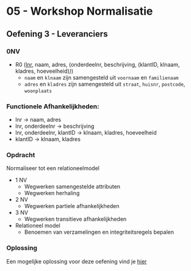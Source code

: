# 05 - Workshop Normalisatie

## Oefening 3 - Leveranciers

### 0NV
- R0 (<ins>lnr</ins>, naam, adres, (onderdeelnr, beschrijving, (klantID, klnaam, kladres, hoeveelheid)*)*)
    - `naam` en `klnaam` zijn samengesteld uit `voornaam` en `familienaam`
    - `adres` en `kladres` zijn samengesteld uit `straat`, `huisnr`, `postcode`, `woonplaats`

### Functionele Afhankelijkheden:​

- lnr → naam, adres
- lnr, onderdeelnr → beschrijving
- lnr, onderdeelnr, klantID → klnaam, kladres, hoeveelheid
- klantID → klnaam, kladres

### Opdracht
Normaliseer tot een relationeelmodel
- 1 NV
    - Wegwerken samengestelde attributen
    - Wegwerken herhaling
- 2 NV
    - Wegwerken partiele afhankelijkheden
- 3 NV
    - Wegwerken transitieve afhankelijkheden
- Relationeel model
    - Benoemen van verzamelingen en integriteitsregels bepalen

### Oplossing
Een mogelijke oplossing voor deze oefening vind je [hier](../solutions/exercise-3.md)
